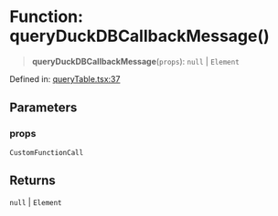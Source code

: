 # Function: queryDuckDBCallbackMessage()

> **queryDuckDBCallbackMessage**(`props`): `null` \| `Element`

Defined in: [queryTable.tsx:37](https://github.com/GeoDaCenter/openassistant/blob/fd29806c870b11792765637bc0dc6fbb46bd3016/packages/duckdb/src/queryTable.tsx#L37)

## Parameters

### props

`CustomFunctionCall`

## Returns

`null` \| `Element`
